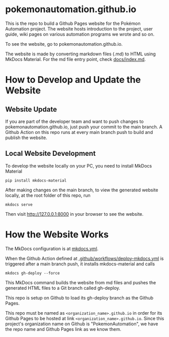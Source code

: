 # pokemonautomation.github.io

This is the repo to build a Github Pages website for the Pokémon Automation project.
The website hosts introduction to the project, user guide, wiki pages on various automation programs we wrote and so on.

To see the website, go to pokemonautomation.github.io.

The website is made by converting markdown files (.md) to HTML using MkDocs Material. For the md file entry point, check [docs/index.md](docs/index.md).

# How to Develop and Update the Website

## Website Update

If you are part of the developer team and want to push changes to pokemonautomation.github.io, just push your commit to the main branch. A Github Action on this repo runs at every main branch push to build and publish the website.

## Local Website Development

To develop the website locally on your PC, you need to install MkDocs Material
```
pip install mkdocs-material
```

After making changes on the main branch, to view the generated website locally, at the root folder of this repo, run
```
mkdocs serve
```
Then visit http://127.0.0.1:8000 in your browser to see the website.


# How the Website Works

The MkDocs configuration is at [mkdocs.yml](mkdocs.yml).

When the Github Action defined at [.github/workflows/deploy-mkdocs.yml](.github/workflows/deploy-mkdocs.yml) is triggered after a main branch push, it installs mkdocs-material and calls
```
mkdocs gh-deploy --force
```
This MkDocs command builds the website from md files and pushes the generated HTML files to a Git branch called gh-deploy.

This repo is setup on Github to load its gh-deploy branch as the Github Pages.

This repo must be named as `<organization_name>.github.io` in order for its Github Pages to be hosted at link `<organization_name>.github.io`. Since this project's organization name on Github is "PokemonAutomation", we have the repo name and Github Pages link as we know them.
